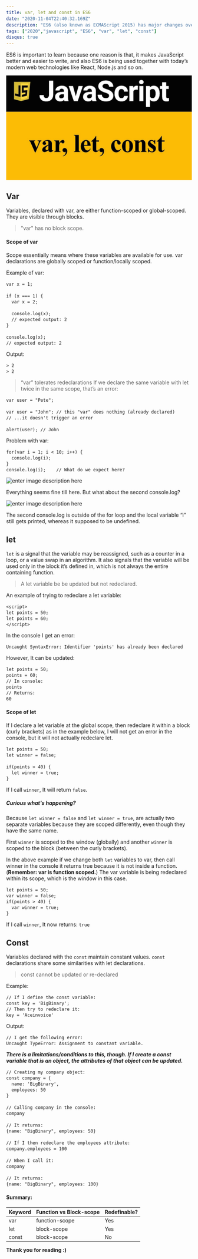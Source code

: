 ```yaml
---
title: var, let and const in ES6
date: "2020-11-04T22:40:32.169Z"
description: "ES6 (also known as ECMAScript 2015) has major changes over JavaScript’s syntax and brings new features that didn’t exist before."
tags: ["2020","javascript", "ES6", "var", "let", "const"]
disqus: true
---
```


ES6 is important to learn because one reason is that, it makes JavaScript better and easier to write, and also ES6 is being used together with today’s modern web technologies like React, Node.js and so on.

![Var let and const](var-let-const.jpg)

## Var
Variables, declared with var, are either function-scoped or global-scoped. They are visible through blocks.

> "var" has no block scope.

#### Scope of var
Scope essentially means where these variables are available for use. var declarations are globally scoped or function/locally scoped.

Example of var:
```
var x = 1;

if (x === 1) {
  var x = 2;

  console.log(x);
  // expected output: 2
}

console.log(x);
// expected output: 2
```
Output:
```
> 2
> 2
```

> “var” tolerates redeclarations
If we declare the same variable with let twice in the same scope, that’s an error:
```
var user = "Pete";

var user = "John"; // this "var" does nothing (already declared)
// ...it doesn't trigger an error

alert(user); // John
```

Problem with var:
```
for(var i = 1; i < 10; i++) {
  console.log(i);
} 
console.log(i);    // What do we expect here?
```

![enter image description here](https://miro.medium.com/max/928/1*3Ol4GcpXx1HmdveODHKlCA.png)

Everything seems fine till here. But what about the second console.log?

![enter image description here](https://miro.medium.com/max/600/1*mw_ut_4f46jziMo0LXTZfw.png)

The second console.log is outside of the for loop and the local variable “i” still gets printed, whereas it supposed to be undefined.


## let
`let` is a signal that the variable may be reassigned, such as a counter in a loop, or a value swap in an algorithm. It also signals that the variable will be used only in the block it’s defined in, which is not always the entire containing function.

> A let variable be be updated but not redeclared.

An example of trying to redeclare a let variable:

```
<script>
let points = 50;
let points = 60;
</script>
```
In the console I get an error:
```
Uncaught SyntaxError: Identifier 'points' has already been declared
```
However, It can be updated:

```
let points = 50;
points = 60;
// In console:
points
// Returns:
60
```

#### Scope of let
If I declare a let variable at the global scope, then redeclare it within a block (curly brackets) as in the example below, I will not get an error in the console, but it will not actually redeclare let.

```
let points = 50;
let winner = false;

if(points > 40) {
  let winner = true;
}
```

If I call `winner`, It will return `false`.

##### Curious what's happening?
Because `let winner = false` and `let winner = true`, are actually two separate variables because they are scoped differently, even though they have the same name.

First `winner` is scoped to the window (globally) and another `winner` is scoped to the block (between the curly brackets).

In the above example if we change both `let` variables to var, then call winner in the console it returns true because it is not inside a function. (**Remember: var is function scoped.**) The var variable is being redeclared within its scope, which is the window in this case.

```
let points = 50;
var winner = false;
if(points > 40) {
  var winner = true;
}
```

If I call `winner`, It now returns: `true`

## Const
Variables declared with the `const` maintain constant values. `const` declarations share some similarities with let declarations.

> const cannot be updated or re-declared

Example:

```
// If I define the const variable:
const key = 'BigBinary';
// Then try to redeclare it:
key = 'Aceinvoice'
```
Output:
```
// I get the following error:
Uncaught TypeError: Assignment to constant variable.
```

**_There is a limitations/conditions to this, though. If I create a const variable that is an object, the attributes of that object can be updated._**

```
// Creating my company object:
const company = {
  name: 'BigBinary',
  employees: 50
}

// Calling company in the console:
company

// It returns:
{name: "BigBinary", employees: 50}

// If I then redeclare the employees attribute:
company.employees = 100

// When I call it:
company

// It returns:
{name: "BigBinary", employees: 100}
```

#### Summary:

| Keyword | Function vs Block-scope | Redefinable? |
|--|--|--|
| var | function-scope |Yes
| let | block-scope |Yes
| const | block-scope |No


**Thank you for reading :)**